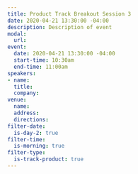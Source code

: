 ```yaml
---
title: Product Track Breakout Session 3
date: 2020-04-21 13:30:00 -04:00
description: Description of event
modal:
  url: 
event:
  date: 2020-04-21 13:30:00 -04:00
  start-time: 10:30am
  end-time: 11:00am
speakers:
- name: 
  title: 
  company: 
venue:
  name: 
  address: 
  directions: 
filter-date:
  is-day-2: true
filter-time:
  is-morning: true
filter-type:
  is-track-product: true
---
```



